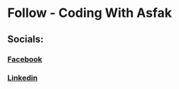 # Follow - Coding With Asfak

## Socials:

### [Facebook](https://web.facebook.com/codingwithasfak)
### [Linkedin](https://www.linkedin.com/company/codingwithasfak)
